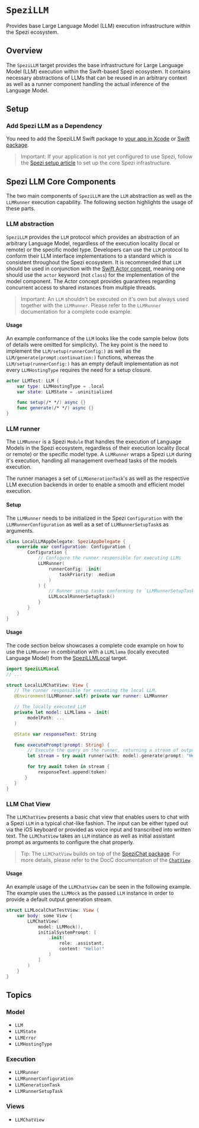# ``SpeziLLM``

<!--
#
# This source file is part of the Stanford Spezi open source project
#
# SPDX-FileCopyrightText: 2023 Stanford University and the project authors (see CONTRIBUTORS.md)
#
# SPDX-License-Identifier: MIT
#       
-->

Provides base Large Language Model (LLM) execution infrastructure within the Spezi ecosystem.

## Overview

The ``SpeziLLM`` target provides the base infrastructure for Large Language Model (LLM) execution within the Swift-based Spezi ecosystem. It contains necessary abstractions of LLMs that can be reused in an arbitrary context as well as a runner component handling the actual inference of the Language Model.

## Setup

### Add Spezi LLM as a Dependency

You need to add the SpeziLLM Swift package to
[your app in Xcode](https://developer.apple.com/documentation/xcode/adding-package-dependencies-to-your-app#) or
[Swift package](https://developer.apple.com/documentation/xcode/creating-a-standalone-swift-package-with-xcode#Add-a-dependency-on-another-Swift-package).

> Important: If your application is not yet configured to use Spezi, follow the [Spezi setup article](https://swiftpackageindex.com/stanfordspezi/spezi/documentation/spezi/initial-setup) to set up the core Spezi infrastructure.

## Spezi LLM Core Components

The two main components of ``SpeziLLM`` are the ``LLM`` abstraction as well as the ``LLMRunner`` execution capability. The following section highlights the usage of these parts.

### LLM abstraction

``SpeziLLM`` provides the ``LLM`` protocol which provides an abstraction of an arbitrary Language Model, regardless of the execution locality (local or remote) or the specific model type.
Developers can use the ``LLM`` protocol to conform their LLM interface implementations to a standard which is consistent throughout the Spezi ecosystem.
It is recommended that ``LLM`` should be used in conjunction with the [Swift Actor concept](https://developer.apple.com/documentation/swift/actor), meaning one should use the `actor` keyword (not `class`) for the implementation of the model component. The Actor concept provides guarantees regarding concurrent access to shared instances from multiple threads.

> Important: An ``LLM`` shouldn't be executed on it's own but always used together with the ``LLMRunner``.
> Please refer to the ``LLMRunner`` documentation for a complete code example.

#### Usage

An example conformance of the ``LLM`` looks like the code sample below (lots of details were omitted for simplicity).
The key point is the need to implement the ``LLM/setup(runnerConfig:)`` as well as the ``LLM/generate(prompt:continuation:)`` functions, whereas the ``LLM/setup(runnerConfig:)`` has an empty default implementation as not every ``LLMHostingType`` requires the need for a setup closure.

```swift
actor LLMTest: LLM {
    var type: LLMHostingType = .local
    var state: LLMState = .uninitialized

    func setup(/* */) async {}
    func generate(/* */) async {}
}
```

### LLM runner

The ``LLMRunner`` is a Spezi `Module` that handles the execution of Language Models in the Spezi ecosystem, regardless of their execution locality (local or remote) or the specific model type. A ``LLMRunner`` wraps a Spezi ``LLM`` during it's execution, handling all management overhead tasks of the models execution.

The runner manages a set of ``LLMGenerationTask``'s as well as the respective LLM execution backends in order to enable a smooth and efficient model execution.

#### Setup

The ``LLMRunner`` needs to be initialized in the Spezi `Configuration` with the ``LLMRunnerConfiguration`` as well as a set of ``LLMRunnerSetupTask``s as arguments.

```swift
class LocalLLMAppDelegate: SpeziAppDelegate {
    override var configuration: Configuration {
        Configuration {
            // Configure the runner responsible for executing LLMs
            LLMRunner(
                runnerConfig: .init(
                    taskPriority: .medium
                )
            ) {
                // Runner setup tasks conforming to `LLMRunnerSetupTask` protocol
                LLMLocalRunnerSetupTask()
            }
        }
    }
}
```

#### Usage

The code section below showcases a complete code example on how to use the ``LLMRunner`` in combination with a `LLMLlama` (locally executed Language Model) from the [SpeziLLMLocal](https://swiftpackageindex.com/stanfordspezi/spezillm/documentation/spezillmlocal) target.

```swift
import SpeziLLMLocal
// ...

struct LocalLLMChatView: View {
   // The runner responsible for executing the local LLM.
   @Environment(LLMRunner.self) private var runner: LLMRunner

   // The locally executed LLM
   private let model: LLMLlama = .init(
        modelPath: ...
   )

   @State var responseText: String

   func executePrompt(prompt: String) {
        // Execute the query on the runner, returning a stream of outputs
        let stream = try await runner(with: model).generate(prompt: "Hello LLM!")

        for try await token in stream {
            responseText.append(token)
       }
   }
}
```

### LLM Chat View

The ``LLMChatView`` presents a basic chat view that enables users to chat with a Spezi ``LLM`` in a typical chat-like fashion. The input can be either typed out via the iOS keyboard or provided as voice input and transcribed into written text.
The ``LLMChatView`` takes an ``LLM`` instance as well as initial assistant prompt as arguments to configure the chat properly.

> Tip: The ``LLMChatView`` builds on top of the [SpeziChat package](https://swiftpackageindex.com/stanfordspezi/spezichat/documentation).
> For more details, please refer to the DocC documentation of the [`ChatView`](https://swiftpackageindex.com/stanfordspezi/spezichat/documentation/spezichat/chatview).

#### Usage

An example usage of the ``LLMChatView`` can be seen in the following example.
The example uses the ``LLMMock`` as the passed ``LLM`` instance in order to provide a default output generation stream.

```swift
struct LLMLocalChatTestView: View {
    var body: some View {
        LLMChatView(
            model: LLMMock(),
            initialSystemPrompt: [
                .init(
                    role: .assistant,
                    content: "Hello!"
                )
            ]
        )
    }
}
```

## Topics

### Model

- ``LLM``
- ``LLMState``
- ``LLMError``
- ``LLMHostingType``

### Execution

- ``LLMRunner``
- ``LLMRunnerConfiguration``
- ``LLMGenerationTask``
- ``LLMRunnerSetupTask``

### Views

- ``LLMChatView``

